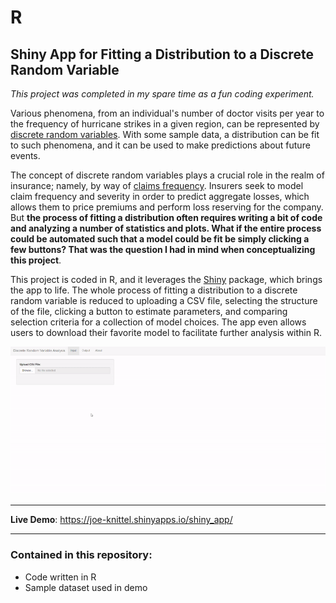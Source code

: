 # R

## Shiny App for Fitting a Distribution to a Discrete Random Variable

*This project was completed in my spare time as a fun coding experiment.*

Various phenomena, from an individual's number of doctor visits per year to the frequency of hurricane strikes in a given region, can be represented by <a href = "https://courses.lumenlearning.com/boundless-statistics/chapter/discrete-random-variables/">discrete random variables</a>. With some sample data, a distribution can be fit to such phenomena, and it can be used to make predictions about future events. 

The concept of discrete random variables plays a crucial role in the realm of insurance; namely, by way of <a href = "https://openacttexts.github.io/Loss-Data-Analytics/C-Frequency-Modeling.html">claims frequency</a>. Insurers seek to model claim frequency and severity in order to predict aggregate losses, which allows them to price premiums and perform loss reserving for the company. But **the process of fitting a distribution often requires writing a bit of code and analyzing a number of statistics and plots. What if the entire process could be automated such that a model could be fit be simply clicking a few buttons? That was the question I had in mind when conceptualizing this project**.

This project is coded in R, and it leverages the <a href = "https://shiny.rstudio.com/">Shiny</a> package, which brings the app to life. The whole process of fitting a distribution to a discrete random variable is reduced to uploading a CSV file, selecting the structure of the file, clicking a button to estimate parameters, and comparing selection criteria for a collection of model choices. The app even allows users to download their favorite model to facilitate further analysis within R.  


<img src = "https://raw.githubusercontent.com/JoeKnittel/R/main/Images/demo2.gif">

<hr>

**Live Demo**: <a href = "https://joe-knittel.shinyapps.io/shiny_app/" target = "_blank">https://joe-knittel.shinyapps.io/shiny_app/</a>

<hr>

### Contained in this repository:

- Code written in R
- Sample dataset used in demo
